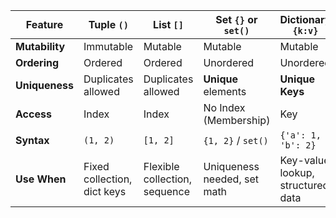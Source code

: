 | Feature        | Tuple `()`        | List `[]`         | Set `{}` or `set()` | Dictionary `{k:v}` |
|----------------|-------------------|-------------------|---------------------|--------------------|
| **Mutability** | Immutable         | Mutable           | Mutable             | Mutable            |
| **Ordering**   | Ordered           | Ordered           | Unordered           | Unordered |
| **Uniqueness** | Duplicates allowed| Duplicates allowed| **Unique** elements | **Unique Keys**    |
| **Access**     | Index             | Index             | No Index (Membership)| Key                |
| **Syntax**     | `(1, 2)`          | `[1, 2]`          | `{1, 2}` / `set()`  | `{'a': 1, 'b': 2}` |
| **Use When**   | Fixed collection, dict keys | Flexible collection, sequence | Uniqueness needed, set math | Key-value lookup, structured data |
